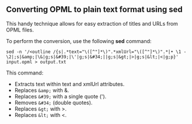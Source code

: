 ## Converting OPML to plain text format using sed

This handy technique allows for easy extraction of titles and URLs from OPML files.

To perform the conversion, use the following **sed** command:
```
sed -n '/<outline /{s|.*text="\([^"]*\)".*xmlUrl="\([^"]*\)".*|• \1 - \2|;s|&amp;|\&|g;s|&#39;|\'|g;s|&#34;||g;s|&gt;|>|g;s|&lt;|<|g;p}' input.opml > output.txt
```
This command:
- Extracts text within text and xmlUrl attributes.
- Replaces `&amp;` with &.
- Replaces `&#39;` with a single quote (').
- Removes `&#34;` (double quotes).
- Replaces `&gt;` with >.
- Replaces `&lt;` with <.
